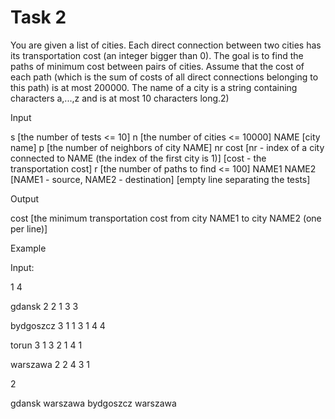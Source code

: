 # Task 2

You are given a list of cities. Each direct connection between two cities has its transportation cost (an integer bigger than 0). The goal is to find the paths of minimum cost between pairs of cities. Assume that the cost of each path (which is the sum of costs of all direct connections belonging to this path) is at most 200000. The name of a city is a string containing characters a,...,z and is at most 10 characters long.2) 

Input

s [the number of tests <= 10]
n [the number of cities <= 10000]
NAME [city name]
p [the number of neighbors of city NAME]
nr cost [nr - index of a city connected to NAME (the index of the first city is 1)]
           [cost - the transportation cost]
r [the number of paths to find <= 100]
NAME1 NAME2 [NAME1 - source, NAME2 - destination]
[empty line separating the tests]

Output

cost [the minimum transportation cost from city NAME1 to city NAME2 (one per line)]

Example

Input:

1
4

gdansk
2
2 1
3 3

bydgoszcz
3
1 1
3 1
4 4

torun
3
1 3
2 1
4 1

warszawa
2
2 4
3 1

2

gdansk warszawa
bydgoszcz warszawa
